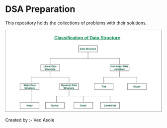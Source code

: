 # DSA Preparation

This repository holds the collections of problems with their solutions.

![datastructure.png](datastructure.png)


Created by :-
Ved Asole